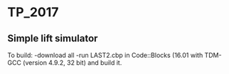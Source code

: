 # TP_2017

## Simple lift simulator


To build:
-download all
-run LAST2.cbp in Code::Blocks (16.01 with TDM-GCC (version 4.9.2, 32 bit) and build it.
